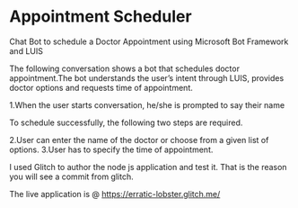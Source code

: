 # Appointment Scheduler
Chat Bot to schedule a Doctor Appointment using Microsoft Bot Framework and LUIS

The following conversation shows a bot that schedules doctor appointment.The bot understands the user’s intent through LUIS, provides doctor options and requests time of appointment.

1.When the user starts conversation, he/she is prompted to say their name

To schedule successfully, the following two steps are required.

2.User can enter the name of the doctor or choose from a given list of options.
3.User has to specify the time of appointment.

I used Glitch to author the node js application and test it. That is the reason you will see a commit from glitch.


The live application is @ https://erratic-lobster.glitch.me/
